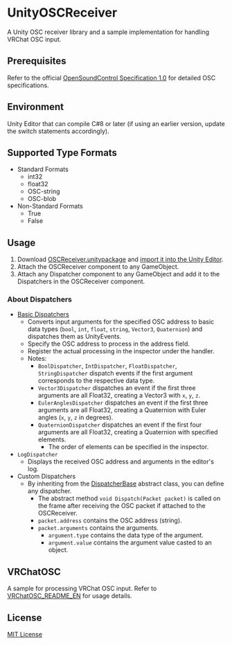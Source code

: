 # UnityOSCReceiver
A Unity OSC receiver library and a sample implementation for handling VRChat OSC input.

## Prerequisites
Refer to the official [OpenSoundControl Specification 1.0](https://opensoundcontrol.stanford.edu/spec-1_0.html) for detailed OSC specifications.

## Environment
Unity Editor that can compile C#8 or later (if using an earlier version, update the switch statements accordingly).

## Supported Type Formats
- Standard Formats
    - int32
    - float32
    - OSC-string
    - OSC-blob
- Non-Standard Formats
    - True
    - False

## Usage
1. Download [OSCReceiver.unitypackage](./OSCReceiver.unitypackage) and [import it into the Unity Editor](https://docs.unity3d.com/Manual/AssetPackagesImport.html).
2. Attach the OSCReceiver component to any GameObject.
3. Attach any Dispatcher component to any GameObject and add it to the Dispatchers in the OSCReceiver component.

### About Dispatchers
- [Basic Dispatchers](./Scripts/Dispatchers/)
    - Converts input arguments for the specified OSC address to basic data types (`bool`, `int`, `float`, `string`, `Vector3`, `Quaternion`) and dispatches them as UnityEvents.
    - Specify the OSC address to process in the address field.
    - Register the actual processing in the inspector under the handler.
    - Notes:
        - `BoolDispatcher`, `IntDispatcher`, `FloatDispatcher`, `StringDispatcher` dispatch events if the first argument corresponds to the respective data type.
        - `Vector3Dispatcher` dispatches an event if the first three arguments are all Float32, creating a Vector3 with `x`, `y`, `z`.
        - `EulerAnglesDispatcher` dispatches an event if the first three arguments are all Float32, creating a Quaternion with Euler angles (`x`, `y`, `z` in degrees).
        - `QuaternionDispatcher` dispatches an event if the first four arguments are all Float32, creating a Quaternion with specified elements.
            - The order of elements can be specified in the inspector.
- `LogDispatcher`
    - Displays the received OSC address and arguments in the editor's log.
- Custom Dispatchers
    - By inheriting from the [DispatcherBase](./Scripts/DispatcherBase.cs) abstract class, you can define any dispatcher.
        - The abstract method `void Dispatch(Packet packet)` is called on the frame after receiving the OSC packet if attached to the OSCReceiver.
        - `packet.address` contains the OSC address (string).
        - `packet.arguments` contains the arguments.
            - `argument.type` contains the data type of the argument.
            - `argument.value` contains the argument value casted to an object.

## VRChatOSC
A sample for processing VRChat OSC input.
Refer to [VRChatOSC_README_EN](./Samples/VRChatOSC/VRChatOSC_README_EN.md) for usage details.

## License
[MIT License](./LICENSE)
